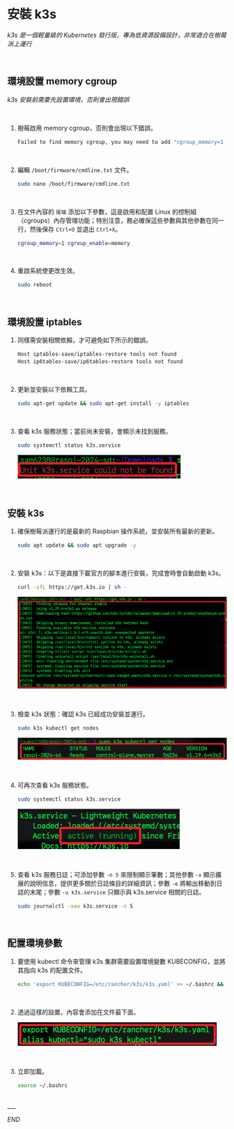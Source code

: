 # 安裝 k3s

_k3s 是一個輕量級的 Kubernetes 發行版，專為低資源設備設計，非常適合在樹莓派上運行_

<br>

## 環境設置 memory cgroup

_k3s 安裝前需要先設置環境，否則會出現錯誤_

<br>

1. 樹莓啟用 memory cgroup，否則會出現以下錯誤。

    ```bash
    Failed to find memory cgroup, you may need to add "cgroup_memory=1 cgroup_enable=memory" to your linux cmdline (/boot/cmdline.txt on a Raspberry Pi)
    ```

<br>

2. 編輯 `/boot/firmware/cmdline.txt` 文件。

    ```bash
    sudo nano /boot/firmware/cmdline.txt
    ```

<br>

3. 在文件內容的 `尾端` 添加以下參數，這是啟用和配置 Linux 的控制組（cgroups）內存管理功能；特別注意，務必確保這些參數與其他參數在同一行，然後保存 `Ctrl+O` 並退出 `Ctrl+X`。

    ```bash
    cgroup_memory=1 cgroup_enable=memory
    ```

<br>

4. 重啟系統使更改生效。

    ```bash
    sudo reboot
    ```

<br>

## 環境設置 iptables 

1. 同樣需安裝相關依賴，才可避免如下所示的錯誤。

    ```bash
    Host iptables-save/iptables-restore tools not found
    Host ip6tables-save/ip6tables-restore tools not found
    ```

<br>

2. 更新並安裝以下依賴工具。

    ```bash
    sudo apt-get update && sudo apt-get install -y iptables
    ```

<br>

3. 查看 k3s 服務狀態；當前尚未安裝，會顯示未找到服務。

    ```bash
    sudo systemctl status k3s.service
    ```

    ![](images/img_33.png)

<br>

## 安裝 k3s

1. 確保樹莓派運行的是最新的 Raspbian 操作系統，並安裝所有最新的更新。

    ```bash
    sudo apt update && sudo apt upgrade -y
    ```

<br>

2. 安裝 k3s：以下是直接下載官方的腳本進行安裝，完成會時會自動啟動 k3s。

    ```bash
    curl -sfL https://get.k3s.io | sh -
    ```

    ![](images/img_10.png)

<br>

3. 檢查 k3s 狀態：確認 k3s 已經成功安裝並運行。

    ```bash
    sudo k3s kubectl get nodes
    ```

    ![](images/img_02.png)

<br>

4. 可再次查看 k3s 服務狀態。

    ```bash
    sudo systemctl status k3s.service
    ```

    ![](images/img_34.png)

<br>

5. 查看 k3s 服務日誌；可添加參數 `-n 5` 來限制顯示筆數；其他參數 `-x` 顯示擴展的說明信息，提供更多關於日誌條目的詳細資訊；參數 `-e` 將輸出移動到日誌的末尾；參數 `-u k3s.service` 只顯示與 k3s.service 相關的日誌。

    ```bash
    sudo journalctl -xeu k3s.service -n 5
    ```

<br>

## 配置環境參數

1. 要使用 kubectl 命令來管理 k3s 集群需要設置環境變數 KUBECONFIG，並將其指向 k3s 的配置文件。

    ```bash
    echo 'export KUBECONFIG=/etc/rancher/k3s/k3s.yaml' >> ~/.bashrc && echo 'alias kubectl="sudo k3s kubectl"' >> ~/.bashrc
    ```

<br>

2. 透過這樣的設置，內容會添加在文件最下面。

    ![](images/img_03.png)

<br>

3. 立即加載。

    ```bash
    source ~/.bashrc
    ```

<br>
___

_END_